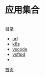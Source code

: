 # 应用集合

```

```

目录

- [url](./app-url.md)
- [k8s](./k8s/readme.md)
- [vscode](./vscode/readme.md)
- [vsftpd](./vsftpd/readme.md)
- []()

[首页](../../README.md)
